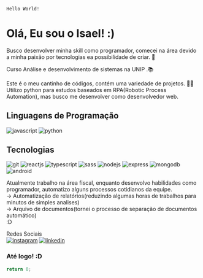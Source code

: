 ~~~javascript
Hello World!
~~~

# Olá, Eu sou o Isael! :)
Busco desenvolver minha skill como programador, comecei na área devido a minha paixão por tecnologias ea possibilidade de criar. 🔧   

Curso Análise e desenvolvimento de sistemas na UNIP .📚 

Este é o meu cantinho de códigos, contém uma variedade de projetos. 👩‍💻  
Utilizo python para estudos baseados em RPA(Robotic Process Automation),
mas busco me desenvolver como desenvolvedor web.

## Linguagens de Programação
![javascript](https://cdn.iconscout.com/icon/free/png-32/javascript-2752148-2284965.png)
![python](https://cdn.iconscout.com/icon/free/png-32/python-2-226051.png)

## Tecnologias

![git](https://cdn.iconscout.com/icon/free/png-32/git-225996.png) 
![reactjs](https://cdn.iconscout.com/icon/free/png-32/react-3-1175109.png)
![typescript](https://cdn.iconscout.com/icon/free/png-32/typescript-1174965.png)
![sass](https://cdn.iconscout.com/icon/free/png-32/sass-226054.png)
![nodejs](https://cdn.iconscout.com/icon/free/png-32/nodejs-2-226035.png)
![express](https://cdn.iconscout.com/icon/free/png-32/express-9-1175170.png)
![mongodb](https://cdn.iconscout.com/icon/free/png-32/mongodb-226029.png)
![android](https://cdn.iconscout.com/icon/free/png-32/android-206-675862.png)

Atualmente trabalho na área fiscal, enquanto desenvolvo habilidades como programador, automatizo alguns processos cotidianos da equipe.  
-> Automatização de relatórios(reduzindo algumas horas de trabalhos para minutos de simples analises)  
-> Arquivo de documentos(tornei o processo de separação de documentos automático)  
:D

Redes Sociais  
[![instagram](https://cdn.iconscout.com/icon/free/png-32/instagram-188-498425.png)](https://www.instagram.com/isaelsantos0/?hl=pt-br)
[![linkedin](https://cdn.iconscout.com/icon/free/png-32/linkedin-162-498418.png)](https://www.linkedin.com/in/isael-sousa-a31367173/)

### Até logo! :D

~~~javascript
return 0;
~~~
